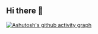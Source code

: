 ## Hi there 👋

<!--
**leggok/leggok** is a ✨ _special_ ✨ repository because its `README.md` (this file) appears on your GitHub profile.

Here are some ideas to get you started:

- 🔭 I’m currently working on ...
- 🌱 I’m currently learning ...
- 👯 I’m looking to collaborate on ...
- 🤔 I’m looking for help with ...
- 💬 Ask me about ...
- 📫 How to reach me: ...
- 😄 Pronouns: ...
- ⚡ Fun fact: ...
-->
[![Ashutosh's github activity graph](https://github-readme-activity-graph.vercel.app/graph?username=leggok&theme=vue&custom_title=I'm%20ashamed,%20but%20its%20because%20Im%20forced%20to%20use%20BitBucket%20at%20work&hide_border=true)](https://github.com/ashutosh00710/github-readme-activity-graph)
